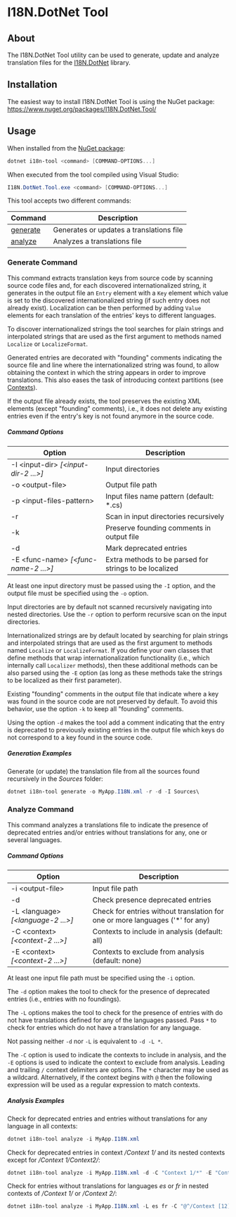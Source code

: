 I18N.DotNet Tool
================

## About

The I18N.DotNet Tool utility can be used to generate, update and analyze translation files for the [I18N.DotNet](../README.md) library.

## Installation

The easiest way to install I18N.DotNet Tool is using the NuGet package: https://www.nuget.org/packages/I18N.DotNet.Tool/


## Usage

When installed from the [NuGet package](https://www.nuget.org/packages/I18N.DotNet.Tool/):
``` powershell
dotnet i18n-tool <command> [COMMAND-OPTIONS...]
```

When executed from the tool compiled using Visual Studio:
``` powershell
I18N.DotNet.Tool.exe <command> [COMMAND-OPTIONS...]
```

This tool accepts two different commands:

| Command                       | Description                              |
| -                             | -                                        |
| [generate](#generate-command) | Generates or updates a translations file |
| [analyze](#analyze-command)   | Analyzes a translations file             |

### Generate Command

This command extracts translation keys from source code by scanning source code files and, for each discovered internationalized string, it generates in the output file an `Entry` element with a `Key` element which value is set to the discovered internationalized string (if such entry does not already exist). Localization can be then performed by adding `Value` elements for each translation of the entries' keys to different languages.

To discover internationalized strings the tool searches for plain strings and interpolated strings that are used as the first argument to methods named `Localize` or `LocalizeFormat`.

Generated entries are decorated with "founding" comments indicating the source file and line where the internationalized string was found, to allow obtaining the context in which the string appears in order to improve translations. This also eases the task of introducing context partitions (see [Contexts](#contexts)).

If the output file already exists, the tool preserves the existing XML elements (except "founding" comments), i.e., it does not delete any existing entries even if the entry's key is not found anymore in the source code.

##### Command Options

| Option                                     | Description                                            |
| -                                          | -                                                      |
| -I &lt;input-dir> _[&lt;input-dir-2 ...>]_ | Input directories                                      |
| -o &lt;output-file>                        | Output file path                                       |
| -p &lt;input-files-pattern>                | Input files name pattern (default: *.cs)               |
| -r                                         | Scan in input directories recursively                  |
| -k                                         | Preserve founding comments in output file              |
| -d                                         | Mark deprecated entries                                |
| -E &lt;func-name> _[&lt;func-name-2 ...>]_ | Extra methods to be parsed for strings to be localized |

At least one input directory must be passed using the `-I` option, and the output file must be specified using the `-o` option.

Input directories are by default not scanned recursively navigating into nested directories. Use the `-r` option to perform recursive scan on the input directories.

Internationalized strings are by default located by searching for plain strings and interpolated strings that are used as the first argument to methods named `Localize` or `LocalizeFormat`. If you define your own classes that define methods that wrap internationalization functionality (i.e., which internally call `Localizer` methods), then these additional methods can be also parsed using the `-E` option (as long as these methods take the strings to be localized as their first parameter).

Existing "founding" comments in the output file that indicate where a key was found in the source code are not preserved by default. To avoid this behavior, use the option `-k` to keep all "founding" comments.

Using the option `-d` makes the tool add a comment indicating that the entry is deprecated to previously existing entries in the output file which keys do not correspond to a key found in the source code.

##### Generation Examples

Generate (or update) the translation file from all the sources found recursively in the _Sources_ folder:
``` powershell
dotnet i18n-tool generate -o MyApp.I18N.xml -r -d -I Sources\
```
### Analyze Command

This command analyzes a translations file to indicate the presence of deprecated entries and/or entries without translations for any, one or several languages.

##### Command Options

| Option                                     | Description                                            |
| -                                          | -                                                      |
| -i &lt;output-file>                        | Input file path                                        |
| -d                                         | Check presence deprecated entries                      |
| -L &lt;language> _[&lt;language-2 ...>]_   | Check for entries without translation for one or more languages ('*' for any) |
| -C &lt;context> _[&lt;context-2 ...>]_     | Contexts to include in analysis (default: all)         |
| -E &lt;context> _[&lt;context-2 ...>]_     | Contexts to exclude from analysis (default: none)      |

At least one input file path must be specified using the `-i` option.

The `-d` option makes the tool to check for the presence of deprecated entries (i.e., entries with no foundings).

The `-L` options makes the tool to check for the presence of entries with do not have translations defined for any of the languages passed. Pass `*` to check for entries which do not have a translation for any language.

Not passing neither `-d` nor `-L` is equivalent to `-d -L *`.

The `-C` option is used to indicate the contexts to include in analysis, and the `-E` options is used to indicate the context to exclude from analysis. Leading and trailing `/` context delimiters are options. The `*` character may be used as a wildcard. Alternatively, if the context begins with `@` then the following expression will be used as a regular expression to match contexts.

##### Analysis Examples

Check for deprecated entries and entries without translations for any language in all contexts:
``` powershell
dotnet i18n-tool analyze -i MyApp.I18N.xml
```

Check for deprecated entries in context */Context 1/* and its nested contexts except for */Context 1/Context2/*:
``` powershell
dotnet i18n-tool analyze -i MyApp.I18N.xml -d -C "Context 1/*" -E "Context 1/Context2"
```

Check for entries without translations for languages *es* or *fr* in nested contexts of */Context 1/* or */Context 2/*:
``` powershell
dotnet i18n-tool analyze -i MyApp.I18N.xml -L es fr -C "@^/Context [12]/.+$"
```


